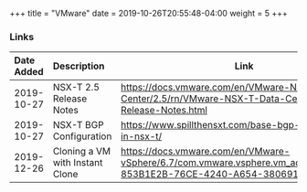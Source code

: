 +++
title = "VMware"
date = 2019-10-26T20:55:48-04:00
weight = 5
+++

### Links

|Date Added|Description|Link|
|:---|:---|---|
|2019-10-27| NSX-T 2.5 Release Notes | https://docs.vmware.com/en/VMware-NSX-T-Data-Center/2.5/rn/VMware-NSX-T-Data-Center-250-Release-Notes.html |
|2019-10-27| NSX-T BGP Configuration | https://www.spillthensxt.com/base-bgp-configuration-in-nsx-t/|
|2019-12-26| Cloning a VM with Instant Clone | https://docs.vmware.com/en/VMware-vSphere/6.7/com.vmware.vsphere.vm_admin.doc/GUID-853B1E2B-76CE-4240-A654-3806912820EB.html| 
